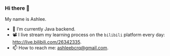 ### Hi there 👋

My name is Ashlee.

- 🌱 I’m currently Java backend.
- 📽️ I live stream my learning process on the `bilibili` platform every day: http://live.bilibili.com/26342335.
- 📫 How to reach me: ashleebcrq@gmail.com.
